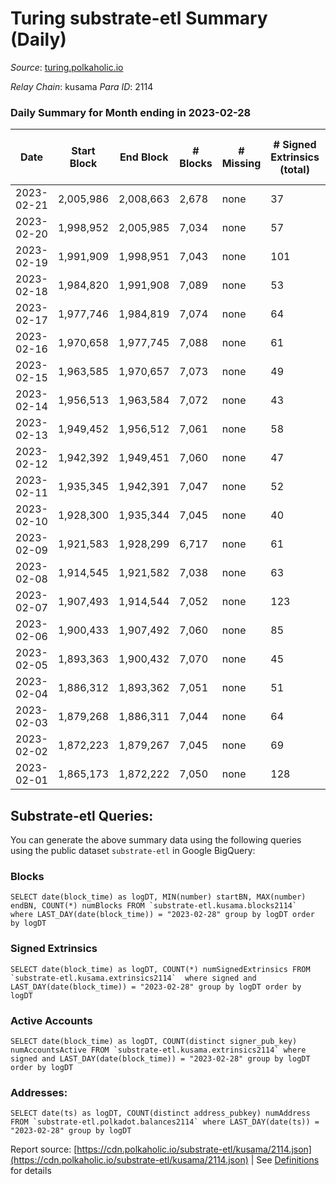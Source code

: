 # Turing substrate-etl Summary (Daily)

_Source_: [turing.polkaholic.io](https://turing.polkaholic.io)

*Relay Chain*: kusama
*Para ID*: 2114



### Daily Summary for Month ending in 2023-02-28


| Date | Start Block | End Block | # Blocks | # Missing | # Signed Extrinsics (total) | # Active Accounts | # Addresses with Balances | # Events | # Transfers | # XCM Transfers In | # XCM Transfers Out |
| ---- | ----------- | --------- | -------- | --------- | --------------------------- | ----------------- | ------------------------- | -------- | ----------- | ------------------ | ------------------- |
| 2023-02-21 | 2,005,986 | 2,008,663 | 2,678 | none  | 37 | 16 |  | 41,202 | 7  |   |   |
| 2023-02-20 | 1,998,952 | 2,005,985 | 7,034 | none  | 57 | 52 | 7,579 | 95,966 | 10  |   |   |
| 2023-02-19 | 1,991,909 | 1,998,951 | 7,043 | none  | 101 | 52 | 7,579 | 97,269 | 12  |   |   |
| 2023-02-18 | 1,984,820 | 1,991,908 | 7,089 | none  | 53 |  | 7,578 | 100,344 | 8  | 5  | 3  |
| 2023-02-17 | 1,977,746 | 1,984,819 | 7,074 | none  | 64 | 46 | 7,576 | 100,349 | 15  | 4  | 5  |
| 2023-02-16 | 1,970,658 | 1,977,745 | 7,088 | none  | 61 | 48 | 7,574 | 100,484 | 12  | 3  | 6  |
| 2023-02-15 | 1,963,585 | 1,970,657 | 7,073 | none  | 49 | 42 | 7,573 | 93,235 | 10  | 1  | 5  |
| 2023-02-14 | 1,956,513 | 1,963,584 | 7,072 | none  | 43 | 42 | 7,573 | 100,233 | 6  | 1  | 4  |
| 2023-02-13 | 1,949,452 | 1,956,512 | 7,061 | none  | 58 | 46 | 7,572 | 100,185 | 9  | 4  | 6  |
| 2023-02-12 | 1,942,392 | 1,949,451 | 7,060 | none  | 47 | 44 | 7,573 | 100,133 | 12  | 6  | 6  |
| 2023-02-11 | 1,935,345 | 1,942,391 | 7,047 | none  | 52 | 38 | 7,570 | 97,951 | 3  | 4  | 2  |
| 2023-02-10 | 1,928,300 | 1,935,344 | 7,045 | none  | 40 | 32 | 7,570 | 95,115 | 7  |   | 3  |
| 2023-02-09 | 1,921,583 | 1,928,299 | 6,717 | none  | 61 | 43 | 7,570 | 87,303 | 16  | 2  | 4  |
| 2023-02-08 | 1,914,545 | 1,921,582 | 7,038 | none  | 63 | 42 | 7,570 | 100,293 | 16  | 3  | 9  |
| 2023-02-07 | 1,907,493 | 1,914,544 | 7,052 | none  | 123 | 93 | 7,567 | 99,759 | 18  | 2  | 3  |
| 2023-02-06 | 1,900,433 | 1,907,492 | 7,060 | none  | 85 | 49 | 7,558 | 98,862 | 15  | 2  | 5  |
| 2023-02-05 | 1,893,363 | 1,900,432 | 7,070 | none  | 45 | 40 | 7,551 | 91,423 | 5  | 4  | 4  |
| 2023-02-04 | 1,886,312 | 1,893,362 | 7,051 | none  | 51 | 38 | 7,550 | 98,468 | 15  | 4  | 7  |
| 2023-02-03 | 1,879,268 | 1,886,311 | 7,044 | none  | 64 | 50 | 7,549 | 98,503 | 10  | 2  | 8  |
| 2023-02-02 | 1,872,223 | 1,879,267 | 7,045 | none  | 69 | 52 | 7,549 | 98,467 | 9  | 3  | 4  |
| 2023-02-01 | 1,865,173 | 1,872,222 | 7,050 | none  | 128 | 112 | 7,546 | 91,788 | 79  | 3  | 5  |

## Substrate-etl Queries:
You can generate the above summary data using the following queries using the public dataset `substrate-etl` in Google BigQuery:


### Blocks
```
SELECT date(block_time) as logDT, MIN(number) startBN, MAX(number) endBN, COUNT(*) numBlocks FROM `substrate-etl.kusama.blocks2114`  where LAST_DAY(date(block_time)) = "2023-02-28" group by logDT order by logDT
```


### Signed Extrinsics
```
SELECT date(block_time) as logDT, COUNT(*) numSignedExtrinsics FROM `substrate-etl.kusama.extrinsics2114`  where signed and LAST_DAY(date(block_time)) = "2023-02-28" group by logDT order by logDT
```


### Active Accounts
```
SELECT date(block_time) as logDT, COUNT(distinct signer_pub_key) numAccountsActive FROM `substrate-etl.kusama.extrinsics2114` where signed and LAST_DAY(date(block_time)) = "2023-02-28" group by logDT order by logDT
```


### Addresses:
```
SELECT date(ts) as logDT, COUNT(distinct address_pubkey) numAddress FROM `substrate-etl.polkadot.balances2114` where LAST_DAY(date(ts)) = "2023-02-28" group by logDT
```



Report source: [https://cdn.polkaholic.io/substrate-etl/kusama/2114.json](https://cdn.polkaholic.io/substrate-etl/kusama/2114.json) | See [Definitions](/DEFINITIONS.md) for details
